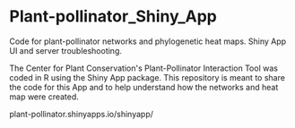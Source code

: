 # Plant-pollinator_Shiny_App
Code for plant-pollinator networks and phylogenetic heat maps. Shiny App UI and server troubleshooting. 

The Center for Plant Conservation's Plant-Pollinator Interaction Tool was coded in R using the Shiny App package.
This repository is meant to share the code for this App and to help understand how the networks and heat map were created. 

plant-pollinator.shinyapps.io/shinyapp/
